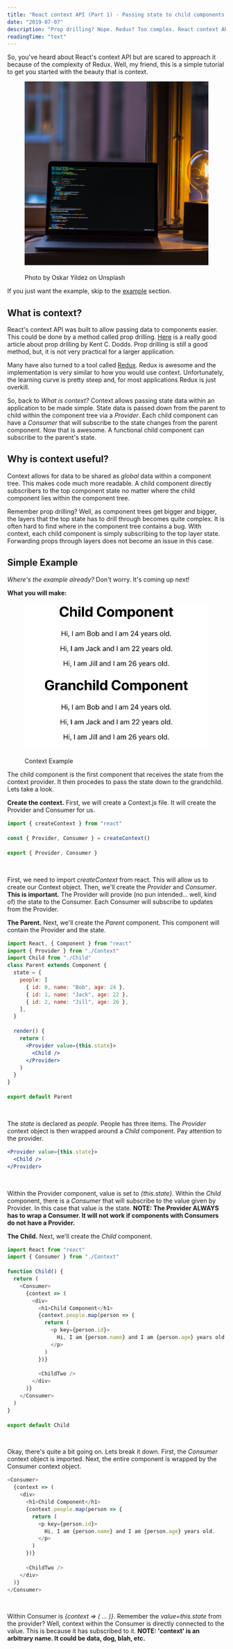 ```yaml
---
title: "React context API (Part 1) - Passing state to child components made easy"
date: "2019-07-07"
description: "Prop drilling? Nope. Redux? Too complex. React context API? Yes. Lets make it simple."
readingTime: "text"
---
```


So, you've heard about React's context API but are scared to approach it because of the complexity of Redux. Well, my friend, this is a simple tutorial to get you started with the beauty that is context.

<figure>
    <img src="./context-example.jpg">
    <figcaption style><br>Photo by Oskar Yildez on Unsplash</figcaption>
</figure>

If you just want the example, skip to the [example](#example) section.

## What is context?

React's context API was built to allow passing data to components easier. This could be done by a method called prop drilling. <a href="https://kentcdodds.com/blog/prop-drilling" target="_blank">Here</a> is a really good article about prop drilling by Kent C. Dodds. Prop drilling is still a good method, but, it is not very practical for a larger application.

Many have also turned to a tool called <a href="https://redux.js.org/" target="_blank">Redux</a>. Redux is awesome and the implementation is very similar to how you would use context. Unfortunately, the learning curve is pretty steep and, for most applications Redux is just overkill.

So, back to _What is context?_ Context allows passing state data within an application to be made simple. State data is passed down from the parent to child within the component tree via a _Provider_. Each child component can have a _Consumer_ that will subscribe to the state changes from the parent component. Now that is awesome. A functional child component can subscribe to the parent's state.

## Why is context useful?

Context allows for data to be shared as _global_ data within a component tree. This makes code much more readable. A child component directly subscribers to the top component state no matter where the child component lies within the component tree.

Remember prop drilling? Well, as component trees get bigger and bigger, the layers that the top state has to drill through becomes quite complex. It is often hard to find where in the component tree contains a bug. With context, each child component is simply subscribing to the top layer state. Forwarding props through layers does not become an issue in this case.

<a name="example"></a>

## Simple Example

_Where's the example already?_ Don't worry. It's coming up next!

**What you will make:**

<figure>
    <img  src="./context.png">
    <figcaption ><br>Context Example</figcaption>
</figure>

The child component is the first component that receives the state from the context provider. It then procedes to pass the state down to the grandchild. Lets take a look.

**Create the context.** First, we will create a Context.js file. It will create the Provider and Consumer for us.

```jsx
import { createContext } from "react"

const { Provider, Consumer } = createContext()

export { Provider, Consumer }
```

<br/>

First, we need to import _createContext_ from react. This will allow us to create our Context object. Then, we'll create the _Provider_ and _Consumer_. **This is important.** The Provider will provide (no pun intended... well, kind of) the state to the Consumer. Each Consumer will subscribe to updates from the Provider.

**The Parent.** Next, we'll create the _Parent_ component. This component will contain the Provider and the state.

```jsx
import React, { Component } from "react"
import { Provider } from "./Context"
import Child from "./Child"
class Parent extends Component {
  state = {
    people: [
      { id: 0, name: "Bob", age: 24 },
      { id: 1, name: "Jack", age: 22 },
      { id: 2, name: "Jill", age: 26 },
    ],
  }

  render() {
    return (
      <Provider value={this.state}>
        <Child />
      </Provider>
    )
  }
}

export default Parent
```

<br/>

The _state_ is declared as _people_. People has three items. The _Provider_ context object is then wrapped around a _Child_ component. Pay attention to the provider.

```jsx
<Provider value={this.state}>
  <Child />
</Provider>
```

<br/>

Within the Provider component, value is set to _{this.state}_. Within the _Child_ component, there is a _Consumer_ that will subscribe to the value given by Provider. In this case that value is the state. **NOTE: The Provider ALWAYS has to wrap a Consumer. It will not work if components with Consumers do not have a Provider.**

**The Child.** Next, we'll create the _Child_ component.

```javascript
import React from "react"
import { Consumer } from "./Context"

function Child() {
  return (
    <Consumer>
      {context => (
        <div>
          <h1>Child Component</h1>
          {context.people.map(person => {
            return (
              <p key={person.id}>
                Hi, I am {person.name} and I am {person.age} years old.
              </p>
            )
          })}

          <ChildTwo />
        </div>
      )}
    </Consumer>
  )
}

export default Child
```

<br/>

Okay, there's quite a bit going on. Lets break it down. First, the _Consumer_ context object is imported. Next, the entire component is wrapped by the Consumer context object.

```javascript
<Consumer>
  {context => (
    <div>
      <h1>Child Component</h1>
      {context.people.map(person => {
        return (
          <p key={person.id}>
            Hi, I am {person.name} and I am {person.age} years old.
          </p>
        )
      })}

      <ChildTwo />
    </div>
  )}
</Consumer>
```

<br/>

Within Consumer is _{context => ( ... )}_. Remember the _value=this.state_ from the provider? Well, context within the Consumer is directly connected to the value. This is because it has subscribed to it. **NOTE: 'context' is an arbitrary name. It could be data, dog, blah, etc.**

